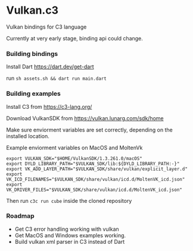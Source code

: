 # Vulkan.c3

Vulkan bindings for C3 language

Currently at very early stage, binding api could change.

### Building bindings

Install Dart https://dart.dev/get-dart

run `sh assets.sh && dart run main.dart`

### Building examples

Install C3 from https://c3-lang.org/

Download VulkanSDK from https://vulkan.lunarg.com/sdk/home

Make sure enviorment variables are set correctly, depending on the installed location.


Example enviorment variables on MacOS and MoltenVk
```
export VULKAN_SDK="$HOME/VulkanSDK/1.3.261.0/macOS"
export DYLD_LIBRARY_PATH="$VULKAN_SDK/lib:${DYLD_LIBRARY_PATH:-}"
export VK_ADD_LAYER_PATH="$VULKAN_SDK/share/vulkan/explicit_layer.d"
export VK_ICD_FILENAMES="$VULKAN_SDK/share/vulkan/icd.d/MoltenVK_icd.json" 
export VK_DRIVER_FILES="$VULKAN_SDK/share/vulkan/icd.d/MoltenVK_icd.json"
```

Then run `c3c run cube` inside the cloned repository

### Roadmap

* Get C3 error handling working with vulkan
* Get MacOS and Windows examples working.
* Build vulkan xml parser in C3 instead of Dart
